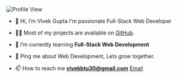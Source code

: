 ![Profile View](https://komarev.com/ghpvc/?username=vivekbtu&color=orange&style=flat)


- 👋 Hi, I’m Vivek Gupta I'm passionate Full-Stack Web Developer

- 👨‍💻 Most of my projects are available on [GitHub](https://github.com/vivekbtu).
 
- 🌱 I’m currently learning **Full-Stack Web Development**
 
- 💬 Ping me about Web Development, Lets grow together.
 
- 📫 How to reach me **vivekbtu30@gmail.com** [Email](https://mail.google.com/mail/u/0/#inbox?compose=new) 



<!---
vivekbtu/vivekbtu is a ✨ special ✨ repository because its `README.md` (this file) appears on your GitHub profile.
You can click the Preview link to take a look at your changes.
--->
